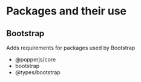 # Packages and their use

## Bootstrap

Adds requirements for packages used by Bootstrap

- @popperjs/core
- bootstrap
- @types/bootstrap
